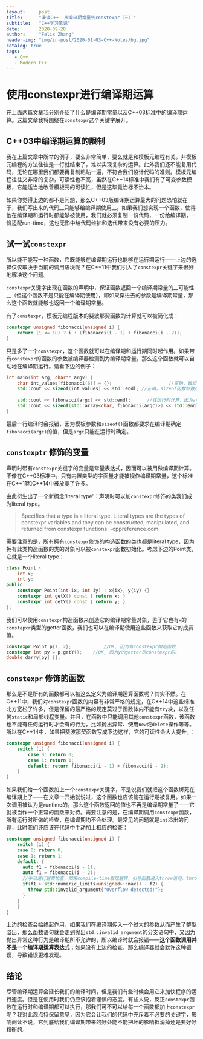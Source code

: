 ```yaml
---
layout:     post
title:      "漫谈C++——从编译期常量到constexpr（三）"
subtitle:   "C++学习笔记"
date:       2020-09-20
author:     "Felix Zhang"
header-img: "img/in-post/2020-01-03-C++-Notes/bg.jpg"
catalog: true
tags:
   - C++
   - Modern C++
---
```


# 使用constexpr进行编译期运算
在上面两篇文章我分别介绍了什么是编译期常量以及C++03标准中的编译期运算。这篇文章我将围绕在`constexpr`这个关键字展开。

## C++03中编译期运算的限制
我在上篇文章中所举的例子，要么非常简单，要么就是和模板元编程有关。非模板元编程的方法往往是一行就结束了，难以实现复杂的运算。此外我们还不能复用代码，无论在哪里我们都要再复制粘贴一遍，不符合我们设计代码的准则。模板元编程往往又非常的复杂，可读性也不高，虽然在C++14标准中我们有了可变参数模板，它能适当地改善模板元的可读性，但是这毕竟治标不治本。

如果你觉得上边的都不是问题，那么C++03版编译期运算最大的问题恐怕就在于，我们写出来的代码__只能够给编译期使用__。如果我们想实现一个函数，使得他在编译期和运行时都能够被使用，我们就必须复制一份代码，一份给编译期，一份适配run-time，这也无形中给代码维护和迭代带来没有必要的压力。

## 试一试`constexpr`
所以能不能写一种函数，它既能够在编译期运行也能够在运行期运行——上边的选择仅仅取决于当前的调用语境呢？在C++11中我们引入了`constexpr`关键字来很好地解决这个问题。

`constexpr`关键字出现在函数的声明中，保证函数返回一个编译期常量的__可能性__（但这个函数不是只能在编译期使用），即如果穿进去的参数是编译期常量，那么这个函数就能够也返回一个编译期常量。

有了`constexpr`，模板元编程版本的斐波那契函数的计算就可以被简化成：

~~~C++
constexpr unsigned fibonacci(unsigned i) {
	return (i <= 1u) ? i : (fibonacci(i - 1) + fibonacci(i - 2));
}
~~~

只是多了一个`constexpr`，这个函数就可以在编译期和运行期同时起作用。如果带有`constexpr`的函数的参数被编译器检测到为编译期常量，那么这个函数就可以自动地在编译期运行。请看下边的例子：

~~~C++
int main(int arg, char** argv) {
	char int_values[fibonacci(6)] = {};						//正确，数组大小在编译期被强制计算
	std::cout << sizeof(int_values) << std::endl; //正确，sizeof函数参数在编译期被计算
	
	std::cout << fibonacci(argc) << std::endl;  	//在运行时计算，因为argc只有在运行时才能确定
	std::cout << sizeof(std::array<char, fibonacci(argc)>) << std::endl;	//ERROR，模板参数要求在编译期确定fibonacci的值，但是argc是运行时参数。
}
~~~

最后一行编译时会报错，因为模板参数和`sizeof()`函数都要求在编译期确定`fibonacci(argc)`的值，但是`argc`只能在运行时确定。

## `constexptr` 修饰的变量
声明时带有`constexpr`关键字的变量是常量表达式，因而可以被用做编译期计算。不像在C++03标准中，只有内置类型的字面量才能被视作编译期常量，这个标准在C++11和C++14中被放宽了许多。

由此衍生出了一个新概念'literal type'：声明时可以加`constexpr`修饰的类我们成为literal type。

> Specifies that a type is a literal type. Literal types are the types of constexpr variables and they can be constructed, manipulated, and returned from constexpr functions.  -cppreference.com

需要注意的是，所有拥有`constexpr`修饰的构造函数的类也都是literal type，因为拥有此类构造函数的类的对象可以被`constexpr`函数初始化。考虑下边的Point类，它就是一个literal type：

~~~C++
class Point {
	int x;
	int y;
public:
	constexpr Point(int ix, int iy) : x{ix}, y{iy} {}
	constexpr int getX() const { return x; }
	constexpr int getY() const { return y; }
};
~~~

我们可以使用`constexpr`构造函数来创造它的编译期常量对象，鉴于它也有`x`的`constepxr`类型的getter函数，我们也可以在编译期使用这些函数来获取它的成员值。

~~~C++
constexpr Point p{1, 2};			//OK, 因为有constexpr构造函数
constexpr int py = p.getY();	//OK, 因为y的getter是constexpr的。
double darry[py] {};
~~~

## `constexpr` 修饰的函数

那么是不是所有的函数都可以被这么定义为编译期运算函数呢？其实不然。在C++11中，我们对`constexpr`函数的内容有非常严格的规定，在C++14中这些标准北方宽松了许多，但是保留的最严格的规定莫过于函数体内不能有`try`块，以及任何`static`和局部线程变量。并且，在函数中只能调用其他`constexpr`函数，该函数也不能有任何运行时才会有的行为，比如抛出异常、使用`new`或`delete`操作等等。所以在C++14中，如果把斐波那契函数写成下边这样，它的可读性会大大提升。：

~~~C++
constexpr unsigned fibonacci(unsigned i) {
	switch (i) {
		case 0: return 0;
		case 1: return 1;
		default: return fibonacci(i - 1) + fibonacci(i - 2);
	}
}
~~~

如果我们给一个函数加上一个`constexpr`关键字，不是说我们就把这个函数绑死在编译期上了——在文章一开始就说过，这个函数也应该能在运行期被复用。如果一次调用被认为是runtime的，那么这个函数返回的值也不再是编译期常量了——它就被当作一个正常的函数来对待。需要注意的是，在编译期调用`constexpr`函数，所有运行时所做的检查，在编译期均不会处理。最常见的问题就是`int`溢出的问题，此时我们还应该在代码中手动加上相应的检查：

~~~C++
constexpr unsigned fibonacci(unsigned i) {
	switch (i) {
    case 0: return 0;
    case 1: return 1;
    default: {
      auto f1 = fibonacci(i - 1);
      auto f1 = fibonacci(i - 2);
      //手动进行越界检查，如果compile-time发现越界，引导函数进入throw语句，throw语句是典型的run-time语句
      if(f1 > std::numeric_limits<unsigned>::max() - f2) {
        throw std::invalid_argument{"Overflow detected!"};
      }
    }
	}
}
~~~

上边的检查会始终起作用，如果我们在编译期传入一个过大的参数从而产生了整型溢出，那么函数语句就会走到抛出`std::invalid_argument`的分支语句中，又因为抛出异常这种行为是编译期所不允许的，所以编译时就会报错——**这个函数调用并不是一个编译期运算表达式**；如果没有上边的检查，那么编译器就会默许这种错误，导致错误更难发现。

## 结论
尽管编译期运算会延长我们的编译时间，但是我们有些时候会用它来加快程序的运行速度。但是在使用时我们仍应该抱着谨慎的态度。有些人说，反正`constexpr`函数在运行时和编译期都可以执行，那我们可不可以给每一个函数都加上`constexpr`呢？我对此观点持保留意见，因为它会让我们的代码中充斥着不必要的关键字，影响阅读不说，它到底给我们编译期带来的好处能不能把坏的影响抵消掉还是要好好权衡的。
